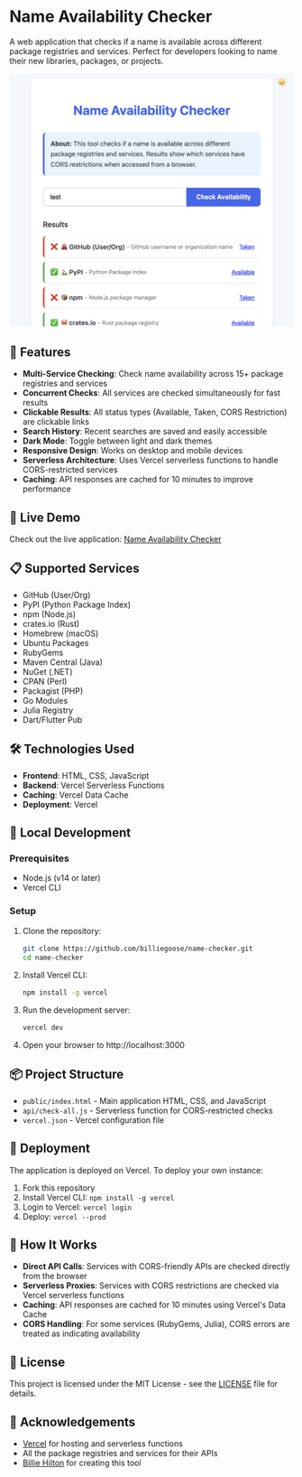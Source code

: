 # Name Availability Checker

A web application that checks if a name is available across different package registries and services. Perfect for developers looking to name their new libraries, packages, or projects.

![Name Checker Screenshot](./NameChecker.png)

## 🌟 Features

- **Multi-Service Checking**: Check name availability across 15+ package registries and services
- **Concurrent Checks**: All services are checked simultaneously for fast results
- **Clickable Results**: All status types (Available, Taken, CORS Restriction) are clickable links
- **Search History**: Recent searches are saved and easily accessible
- **Dark Mode**: Toggle between light and dark themes
- **Responsive Design**: Works on desktop and mobile devices
- **Serverless Architecture**: Uses Vercel serverless functions to handle CORS-restricted services
- **Caching**: API responses are cached for 10 minutes to improve performance

## 🚀 Live Demo

Check out the live application: [Name Availability Checker](https://software-name-checker.vercel.app
)

## 📋 Supported Services

- GitHub (User/Org)
- PyPI (Python Package Index)
- npm (Node.js)
- crates.io (Rust)
- Homebrew (macOS)
- Ubuntu Packages
- RubyGems
- Maven Central (Java)
- NuGet (.NET)
- CPAN (Perl)
- Packagist (PHP)
- Go Modules
- Julia Registry
- Dart/Flutter Pub

## 🛠️ Technologies Used

- **Frontend**: HTML, CSS, JavaScript
- **Backend**: Vercel Serverless Functions
- **Caching**: Vercel Data Cache
- **Deployment**: Vercel

## 🔧 Local Development

### Prerequisites

- Node.js (v14 or later)
- Vercel CLI

### Setup

1. Clone the repository:
   ```bash
   git clone https://github.com/billiegoose/name-checker.git
   cd name-checker
   ```

2. Install Vercel CLI:
   ```bash
   npm install -g vercel
   ```

3. Run the development server:
   ```bash
   vercel dev
   ```

4. Open your browser to http://localhost:3000

## 📦 Project Structure

- `public/index.html` - Main application HTML, CSS, and JavaScript
- `api/check-all.js` - Serverless function for CORS-restricted checks
- `vercel.json` - Vercel configuration file

## 🚀 Deployment

The application is deployed on Vercel. To deploy your own instance:

1. Fork this repository
2. Install Vercel CLI: `npm install -g vercel`
3. Login to Vercel: `vercel login`
4. Deploy: `vercel --prod`

## 📝 How It Works

- **Direct API Calls**: Services with CORS-friendly APIs are checked directly from the browser
- **Serverless Proxies**: Services with CORS restrictions are checked via Vercel serverless functions
- **Caching**: API responses are cached for 10 minutes using Vercel's Data Cache
- **CORS Handling**: For some services (RubyGems, Julia), CORS errors are treated as indicating availability

## 📄 License

This project is licensed under the MIT License - see the [LICENSE](LICENSE) file for details.

## 🙏 Acknowledgements

- [Vercel](https://vercel.com) for hosting and serverless functions
- All the package registries and services for their APIs
- [Billie Hilton](https://github.com/billiegoose) for creating this tool
